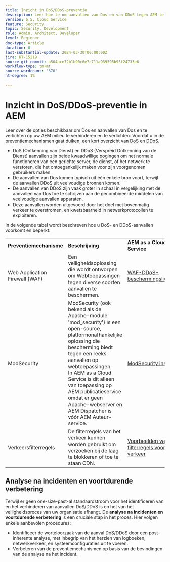 ```yaml
---
title: Inzicht in DoS/DDoS-preventie
description: Leer hoe te om aanvallen van Dos en van DDoS tegen AEM te verhinderen en te verlichten.
version: 6.5, Cloud Service
feature: Security
topic: Security, Development
role: Admin, Architect, Developer
level: Beginner
doc-type: Article
duration: 0
last-substantial-update: 2024-03-30T00:00:00Z
jira: KT-15219
source-git-commit: a504ace72b1b90c6e7c711a939595b95f24733e6
workflow-type: tm+mt
source-wordcount: '370'
ht-degree: 1%

---
```



# Inzicht in DoS/DDoS-preventie in AEM

Leer over de opties beschikbaar om Dos en aanvallen van Dos en te verlichten op uw AEM milieu te verhinderen en te verlichten. Voordat u in de preventiemechanismen gaat duiken, een kort overzicht van [DoS](https://developer.mozilla.org/en-US/docs/Glossary/DOS_attack) en [DDoS](https://developer.mozilla.org/en-US/docs/Glossary/Distributed_Denial_of_Service).

- DoS (Ontkenning van Dienst) en DDoS (Verspreid Ontkenning van de Dienst) aanvallen zijn beide kwaadwillige pogingen om het normale functioneren van een gerichte server, de dienst, of het netwerk te verstoren, die het ontoegankelijk maken voor zijn voorgenomen gebruikers maken.
- De aanvallen van Dos komen typisch uit één enkele bron voort, terwijl de aanvallen DDoS uit veelvoudige bronnen komen.
- De aanvallen van DDoS zijn vaak groter in schaal in vergelijking met de aanvallen van Dos toe te schrijven aan de gecombineerde middelen van veelvoudige aanvallen apparaten.
- Deze aanvallen worden uitgevoerd door het doel met bovenmatig verkeer te overstromen, en kwetsbaarheid in netwerkprotocollen te exploiteren.

In de volgende tabel wordt beschreven hoe u DoS- en DDoS-aanvallen voorkomt en beperkt:

<table>
    <tbody>
        <tr>
            <td><strong>Preventiemechanisme</strong></td>
            <td><strong>Beschrijving</strong></td>
            <td><strong>AEM as a Cloud Service</strong></td>
            <td><strong>AEM 6.5 (AMS)</strong></td>
            <td><strong>AEM 6.5 (op prem)</strong></td>
        </tr>
        <tr>
            <td>Web Application Firewall (WAF)</td>
            <td>Een veiligheidsoplossing die wordt ontworpen om Webtoepassingen tegen diverse soorten aanvallen te beschermen.</td>
            <td>
            <a href="https://experienceleague.adobe.com/en/docs/experience-manager-learn/cloud-service/security/traffic-filter-and-waf-rules/examples-and-analysis#waf-rules" target="_blank">WAF-DDoS-beschermingslicentie</a></td>
            <td><a href="https://docs.aws.amazon.com/waf/" target="_blank">AWS</a> of <a href="https://azure.microsoft.com/en-us/products/web-application-firewall" target="_blank">Azure</a> WAF via AMS-contract.</td>
            <td>UW GEWENSTE WAF</td>
        </tr>
        <tr>
            <td>ModSecurity</td>
            <td>ModSecurity (ook bekend als de Apache-module 'mod_security') is een open-source, platformonafhankelijke oplossing die bescherming biedt tegen een reeks aanvallen op webtoepassingen.<br/> In AEM as a Cloud Service is dit alleen van toepassing op AEM publicatieservice omdat er geen Apache-webserver en AEM Dispatcher is vóór AEM Auteur-service.</td>
            <td colspan="3"><a href="https://experienceleague.adobe.com/en/docs/experience-manager-learn/foundation/security/modsecurity-crs-dos-attack-protection" target="_blank">ModSecurity inschakelen </a></td>
        </tr>
        <tr>
            <td>Verkeersfilterregels</td>
            <td>De filterregels van het verkeer kunnen worden gebruikt om verzoeken bij de laag te blokkeren of toe te staan CDN.</td>
            <td><a href="https://experienceleague.adobe.com/en/docs/experience-manager-learn/cloud-service/security/traffic-filter-and-waf-rules/examples-and-analysis" target="_blank">Voorbeelden van filterregels voor het verkeer</a></td>
            <td><a href="https://docs.aws.amazon.com/waf/latest/developerguide/waf-rule-statement-type-rate-based.html" target="_blank">AWS</a> of <a href="https://learn.microsoft.com/en-us/azure/web-application-firewall/ag/rate-limiting-overview" target="_blank">Azure</a> regelbeperkende functies.</td>
            <td>Uw voorkeursoplossing</td>
        </tr>
    </tbody>
</table>

## Analyse na incidenten en voortdurende verbetering

Terwijl er geen one-size-past-al standaardstroom voor het identificeren van en het verhinderen van aanvallen DoS/DDoS is en het van het veiligheidsproces van uw organisatie afhangt. De **analyse na incidenten en voortdurende verbetering** is een cruciale stap in het proces. Hier volgen enkele aanbevolen procedures:

- Identificeer de worteloorzaak van de aanval DoS/DDoS door een post-inherente analyse, met inbegrip van het herzien van logboeken, netwerkverkeer, en systeemconfiguraties uit te voeren.
- Verbeteren van de preventiemechanismen op basis van de bevindingen van de analyse na het incident.

